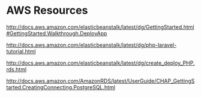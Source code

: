 # AWS Resources

http://docs.aws.amazon.com/elasticbeanstalk/latest/dg/GettingStarted.html#GettingStarted.Walkthrough.DeployApp

http://docs.aws.amazon.com/elasticbeanstalk/latest/dg/php-laravel-tutorial.html

http://docs.aws.amazon.com/elasticbeanstalk/latest/dg/create_deploy_PHP.rds.html

http://docs.aws.amazon.com/AmazonRDS/latest/UserGuide/CHAP_GettingStarted.CreatingConnecting.PostgreSQL.html
